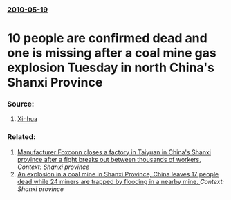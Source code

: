 ### [2010-05-19](/news/2010/05/19/index.md)

# 10 people are confirmed dead and one is missing after a coal mine gas explosion Tuesday in north China's Shanxi Province 




### Source:

1. [Xinhua](http://news.xinhuanet.com/english2010/china/2010-05/19/c_13302785.htm)

### Related:

1. [Manufacturer Foxconn closes a factory in Taiyuan in China's Shanxi province after a fight breaks out between thousands of workers. ](/news/2012/09/24/manufacturer-foxconn-closes-a-factory-in-taiyuan-in-china-s-shanxi-province-after-a-fight-breaks-out-between-thousands-of-workers.md) _Context: Shanxi province_
2. [An explosion in a coal mine in Shanxi Province, China leaves 17 people dead while 24 miners are trapped by flooding in a nearby mine. ](/news/2010/07/31/an-explosion-in-a-coal-mine-in-shanxi-province-china-leaves-17-people-dead-while-24-miners-are-trapped-by-flooding-in-a-nearby-mine.md) _Context: Shanxi province_
